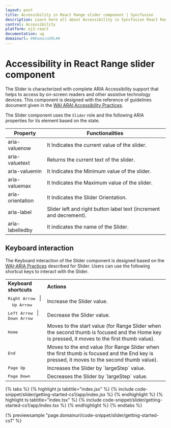 ```yaml
---
layout: post
title: Accessibility in React Range slider component | Syncfusion
description: Learn here all about Accessibility in Syncfusion React Range slider component of Syncfusion Essential JS 2 and more.
control: Accessibility 
platform: ej2-react
documentation: ug
domainurl: ##DomainURL##
---
```


# Accessibility in React Range slider component

The Slider is characterized with complete ARIA Accessibility support that helps to access by on-screen readers and other assistive technology devices. This component is designed with the reference of guidelines document given in the [WAI ARAI Accessibility Practices](https://www.w3.org/TR/wai-aria-practices/#slider).

The Slider component uses the `Slider` role and the following ARIA properties for its element based on the state.

| **Property** | **Functionalities** |
| --- | --- |
| aria-valuenow | It Indicates the current value of the slider. |
| aria-valuetext | Returns the current text of the slider. |
| aria-valuemin | It Indicates the Minimum value of the slider. |
| aria-valuemax | It Indicates the Maximum value of the slider. |
| aria-orientation | It Indicates the Slider Orientation. |
| aria-label | Slider left and right button label text (increment and decrement). |
| aria-labelledby | It indicates the name of the Slider. |

## Keyboard interaction

The Keyboard interaction of the Slider component is designed based on the [WAI-ARIA Practices](https://www.w3.org/TR/wai-aria-practices/#slider ) described for Slider. Users can use the following shortcut keys to interact with the Slider.

<!-- markdownlint-disable MD033 -->
<table>
<tr>
<td>
<b>Keyboard shortcuts</b></td><td>
<b>Actions</b></td></tr>
<tr>
<td>
<kbd>Right Arrow</kbd>&nbsp;&nbsp; &#124;&nbsp;&nbsp; <kbd>Up Arrow</kbd></td><td>
Increase the Slider value.
</td></tr>
<tr>
<td>
<kbd>Left Arrow</kbd>&nbsp;&nbsp; &#124;&nbsp;&nbsp; <kbd>Down Arrow</kbd></td><td>
Decrease the Slider value.</td></tr>
<tr>
<td>
<kbd>Home</kbd></td><td>
Moves to the start value (for Range Slider when the second thumb is focused and the Home key is pressed, it moves to the first thumb value).</td></tr>
<tr>
<td>
<kbd>End</kbd></td><td>
Moves to the end value (for Range Slider when the first thumb is focused and the End key is pressed, it moves to the second thumb value).</td></tr>
<tr>
<td>
<kbd>Page Up</kbd></td><td>
Increases the Slider by `largeStep` value.</td></tr>
<tr>
<td>
<kbd>Page Down</kbd></td><td>
Decreases the Slider by `largeStep` value.</td></tr>
</table>

{% tabs %}
{% highlight js tabtitle="index.jsx" %}
{% include code-snippet/slider/getting-started-cs1/app/index.jsx %}
{% endhighlight %}
{% highlight ts tabtitle="index.tsx" %}
{% include code-snippet/slider/getting-started-cs1/app/index.tsx %}
{% endhighlight %}
{% endtabs %}

 {% previewsample "page.domainurl/code-snippet/slider/getting-started-cs1" %}
